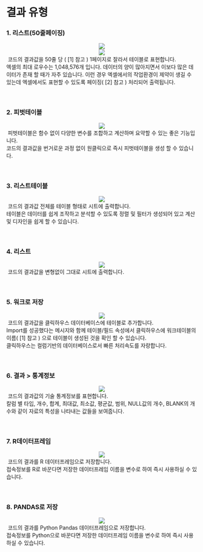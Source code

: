 
# 결과 유형

<h3>1. 리스트(50줄페이징)</h3>

<div align=center> <img src="https://user-images.githubusercontent.com/57983744/203673027-0eefd6c2-6015-4e50-8dd3-6aa9c4d9add8.png"></div>
<div align=center> <img style="max-width:100%" src="https://user-images.githubusercontent.com/57983744/207783247-3c696aca-979c-4202-b6a0-91227a3021cf.png"></div>
&nbsp;코드의 결과값을 50줄 당 ( [1] 참고 ) 1페이지로 잘라서 테이블로 표현합니다.<br>
엑셀의 최대 로우수는 1,048,576개 입니다. 데이터의 양이 많아지면서 이보다 많은 데이터가 존재 할 때가 자주 있습니다. 이런 경우 엑셀에서의 작업환경이 제약이 생길 수 있는데 엑셀에서도 표현할 수 있도록 페이징( [2] 참고 ) 처리되어 출력됩니다.
<br><br><br>
<h3>2. 피벗테이블</h3>
<div align=center><img src="https://user-images.githubusercontent.com/57983744/203674956-f57cb597-83a1-409e-a0a9-b2ec35404dcd.png"></div>
&nbsp;피벗테이블은 함수 없이 다양한 변수를 조합하고 계산하며 요약할 수 있는 좋은 기능입니다.<br>
코드의 결과값을 번거로운 과정 없이 원클릭으로 즉시 피벗테이블을 생성 할 수 있습니다.
<br><br><br>
<h3>3. 리스트테이블</h3>
<div align=center><img src="https://user-images.githubusercontent.com/57983744/203675164-98c1a497-3fd0-4678-934e-f2992f09c57d.png"></div>
&nbsp;코드의 결과값 전체를 테이블 형태로 시트에 출력합니다.<br>
테이블은 데이터를 쉽게 조작하고 분석할 수 있도록 정렬 및 필터가 생성되어 있고 계산 및 디자인을 쉽게 할 수 있습니다.
<br><br><br>
<h3>4. 리스트</h3>
<div align=center><img src="https://user-images.githubusercontent.com/57983744/203675374-51dfe5d8-e685-485d-a779-1bc3db9c29bf.png"></div>
&nbsp;코드의 결과값을 변형없이 그대로 시트에 출력합니다.
<br><br><br>
<h3>5. 워크로 저장</h3>
<div align=center><img src="https://user-images.githubusercontent.com/57983744/203675574-688c63e7-2e1c-490b-8f51-598f13b85764.png"></div>
&nbsp;코드의 결과값을 클릭하우스 데이터베이스에 테이블로 추가합니다.<br>
Import를 성공했다는 메시지와 함께 테이블/필드 속성에서 클릭하우스에 워크테이블의 
이름( [1] 참고 ) 으로 테이블이 생성된 것을 확인 할 수 있습니다.<br>
클릭하우스는 컬럼기반의 데이터베이스로서 빠른 처리속도를 자랑합니다.
<br><br><br>
<h3>6. 결과 > 통계정보</h3>
<div align=center><img src="https://user-images.githubusercontent.com/57983744/203675890-344ad626-1d02-4845-b955-76022826ad22.png"></div>
&nbsp;코드의 결과값의 기술 통계정보를 표현합니다.<br>
칼럼 별 타입, 개수, 합계, 최대값, 최소값, 평균값, 범위, NULL값의 개수, BLANK의 개수와 같이 자료의 특성을 나타내는 값들을 보여줍니다.
<br><br><br>
<h3>7. R데이터프레임</h3>
<div align=center><img src="https://user-images.githubusercontent.com/57983744/203676428-e5c3878d-e843-472e-ab94-3627c7ce18be.png"></div>
&nbsp;코드의 결과를 R 데이터프레임으로 저장합니다.<br>
접속정보를 R로 바꾼다면 저장한 데이터프레임 이름을 변수로 하여 즉시 사용하실 수 있습니다.
<br><br><br>
<h3>8. PANDAS로 저장</h3>
<div align=center><img src="https://user-images.githubusercontent.com/57983744/203676554-7f09bd88-5208-4e44-8469-3f3235906cdb.png"></div>
&nbsp;코드의 결과를 Python Pandas 데이터프레임으로 저장합니다.<br>
접속정보를 Python으로 바꾼다면 저장한 데이터프레임 이름을 변수로 하여 즉시 사용하실 수 있습니다.